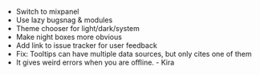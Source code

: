 - Switch to mixpanel
- Use lazy bugsnag & modules
- Theme chooser for light/dark/system
- Make night boxes more obvious
- Add link to issue tracker for user feedback
- Fix: Tooltips can have multiple data sources, but only cites one of them
- It gives weird errors when you are offline. - Kira

